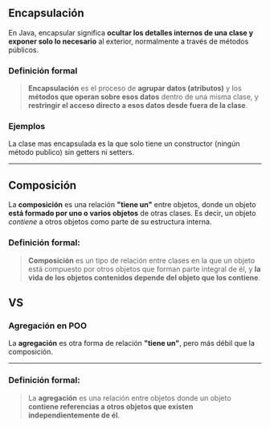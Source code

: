 
## Encapsulación

En Java, encapsular significa **ocultar los detalles internos de una clase y exponer solo lo necesario** al exterior, normalmente a través de métodos públicos.

### Definición formal

> **Encapsulación** es el proceso de **agrupar datos (atributos)** y los **métodos que operan sobre esos datos** dentro de una misma clase, y **restringir el acceso directo a esos datos desde fuera de la clase**.

### Ejemplos

La clase mas encapsulada es la que solo tiene un constructor (ningún método publico) sin getters ni setters.

---

## Composición

La **composición** es una relación **"tiene un"** entre objetos, donde un objeto **está formado por uno o varios objetos** de otras clases. Es decir, un objeto _contiene_ a otros objetos como parte de su estructura interna.

### Definición formal:

> **Composición** es un tipo de relación entre clases en la que un objeto está compuesto por otros objetos que forman parte integral de él, y **la vida de los objetos contenidos depende del objeto que los contiene**.

## VS

### Agregación en POO

La **agregación** es otra forma de relación **"tiene un"**, pero más débil que la composición.

---

### Definición formal:

> La **agregación** es una relación entre objetos donde un objeto **contiene referencias a otros objetos que existen independientemente de él**.